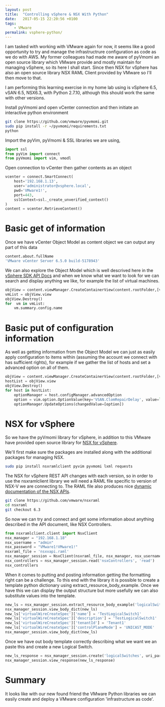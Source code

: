 ```yaml
---
layout: post
title:  "Controlling vSphere & NSX With Python"
date:   2017-05-15 22:20:56 +0100
tags:
    - VMware
permalink: vsphere-python/
---
```

I am tasked with working with VMware again for now, it seems like a good opportunity to try and manage the infrastructrure configuration as code as we do with AWS. My former colleagues had made me aware of pyVmomi an open source library which VMware provide and mostly maintain for managing vSphere, so its here I shall start. Since then NSX for vSphere has also an open source library NSX RAML Client provided by VMware so I'll then move to that.

I am performing this learning exercise in my home lab  using is vSphere 6.5, vSAN 6.5, NSX6.3, with Python 2.7.10, although this should work the same with other versions.

Install pyVmomi and open vCenter connection and then initiate an interactive python environment

```bash
git clone https://github.com/vmware/pyvmomi.git
sudo pip install -r ~/pyvmomi/requirements.txt
python
```

Import the pyVim, pyVmomi & SSL libraries we are using,

```python
import ssl
from pyVim import connect
from pyVmomi import vim, vmodl
```

Open connection to vCenter then gather contents as an object

```python
vcenter = connect.SmartConnect(
    host='192.168.1.13',
    user='administrator@vsphere.local',
    pwd='VMware1!',
    port=443,
    sslContext=ssl._create_unverified_context()
)
content = vcenter.RetrieveContent()
```

# Basic get of information

Once we have vCenter Object Model as content object we can output any part of this data

```bash
content.about.fullName
'VMware vCenter Server 6.5.0 build-5178943'
```

We can also explore the Object Model which is well descrived here in the [vSphere SDK API Docs](http://pubs.vmware.com/vsphere-65/topic/com.vmware.wssdk.apiref.doc/right-pane.html) and when we know what we want to look for we can search and display anything we like, for example the list of virtual machines.

```python
objView = content.viewManager.CreateContainerView(content.rootFolder,[vim.VirtualMachine],True)
vmList = objView.view
objView.Destroy()
for  vm in vmList:
    vm.summary.config.name
```

# Basic put of configuration information
As well as getting information from the Object Model we can just as easily apply configuration to items within (assuming the account we connect with has sufficient rights),  for example if we gather the list of hosts and set a advanced option on all of them.

```python
objView = content.viewManager.CreateContainerView(content.rootFolder,[vim.HostSystem],True)
hostList = objView.view
objView.Destroy()
for host in hostList:
    optionManager = host.configManager.advancedOption
    option = vim.option.OptionValue(key='VSAN.ClomRepairDelay', value=long(120))
    optionManager.UpdateOptions(changedValue=[option])
```

# NSX for vSphere
So we have the pyVmomi library for vSphere, in addition to this VMware have provided open source library for [NSX for vSphere](https://github.com/vmware/nsxramlclient).

We'll first make sure the packages are installed along with the additional packages for managing NSX.

```bash
sudo pip install nsxramlclient pyvim pyvmomi lxml requests
```

The NSX for vSphere REST API changes with each version, so in order to use the nsxramlclient library we will need a RAML file specific to version of NSX-V we are connecting to. The RAML file also produces nice [dynamic documentation of the NSX APIs](https://htmlpreview.github.io/?https://github.com/vmware/nsxraml/blob/6.3/html-version/nsxvapi.html).

```bash
git clone https://github.com/vmware/nsxraml
cd nsxraml
git checkout 6.3
```

So now we can try and connect and get some information about anything described in the API document, like NSX Controllers.

```python
from nsxramlclient.client import NsxClient
nsx_manager = "192.168.1.18"
nsx_username = "admin"
nsx_password = "VMware1!VMware1!"
nsxraml_file = 'nsxvapi.raml'
nsx_manager_session = NsxClient(nsxraml_file, nsx_manager, nsx_username, nsx_password)
nsx_controllers = nsx_manager_session.read('nsxControllers', 'read')
nsx_controllers
```

When it comes to putting and posting information getting the formatting right can be a challenge. To this end with the library it is possible to create a template python dictionary using extract_resource_body_example.  Once we have this we can display the output structure but more usefully we can also substitute values into the template.

```python
new_ls = nsx_manager_session.extract_resource_body_example('logicalSwitches', 'create')
nsx_manager_session.view_body_dict(new_ls)
new_ls['virtualWireCreateSpec']['name'] = 'TestLogicalSwitch1'
new_ls['virtualWireCreateSpec']['description'] = 'TestLogicalSwitch1'
new_ls['virtualWireCreateSpec']['tenantId'] = 'Tenant1'
new_ls['virtualWireCreateSpec']['controlPlaneMode'] = 'UNICAST_MODE'
nsx_manager_session.view_body_dict(new_ls)
```

Once we have out body template correctly describing what we want we an paste this and create a new Logical Switch.

```python
new_ls_response = nsx_manager_session.create('logicalSwitches', uri_parameters={'scopeId': 'vdnscope-1'}, request_body_dict=new_ls)
nsx_manager_session.view_response(new_ls_response)
```

# Summary
It looks like with our new found friend the VMware Python libraries we can easily create and deploy a VMware configuration 'infrastructure as code'.